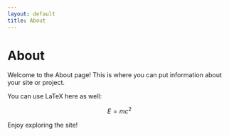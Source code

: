 ```yaml
---
layout: default
title: About
---
```


# About

Welcome to the About page! This is where you can put information about your site or project.

You can use LaTeX here as well:

$$ E = mc^2 $$

Enjoy exploring the site!

